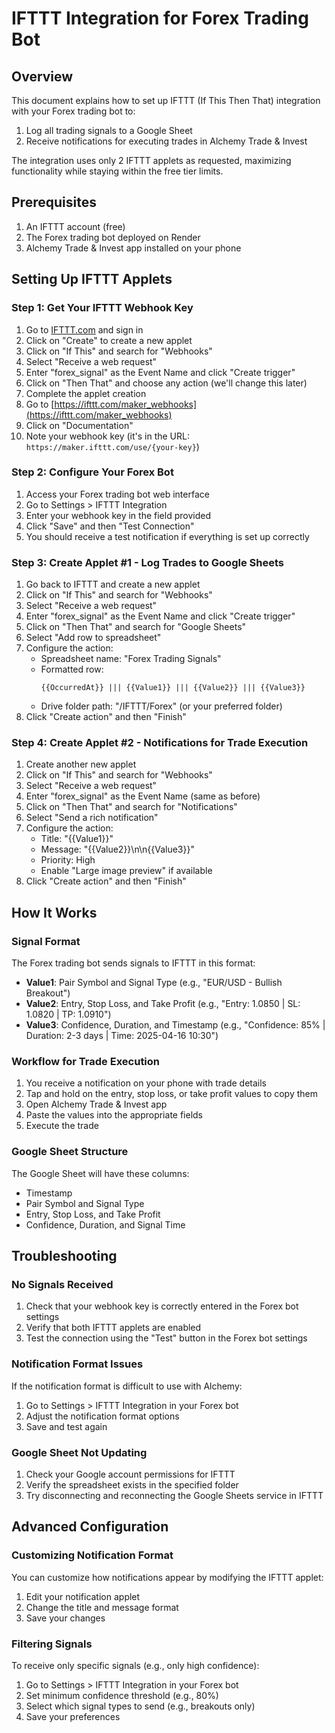# IFTTT Integration for Forex Trading Bot

## Overview

This document explains how to set up IFTTT (If This Then That) integration with your Forex trading bot to:
1. Log all trading signals to a Google Sheet
2. Receive notifications for executing trades in Alchemy Trade & Invest

The integration uses only 2 IFTTT applets as requested, maximizing functionality while staying within the free tier limits.

## Prerequisites

1. An IFTTT account (free)
2. The Forex trading bot deployed on Render
3. Alchemy Trade & Invest app installed on your phone

## Setting Up IFTTT Applets

### Step 1: Get Your IFTTT Webhook Key

1. Go to [IFTTT.com](https://ifttt.com/) and sign in
2. Click on "Create" to create a new applet
3. Click on "If This" and search for "Webhooks"
4. Select "Receive a web request"
5. Enter "forex_signal" as the Event Name and click "Create trigger"
6. Click on "Then That" and choose any action (we'll change this later)
7. Complete the applet creation
8. Go to [https://ifttt.com/maker_webhooks](https://ifttt.com/maker_webhooks)
9. Click on "Documentation"
10. Note your webhook key (it's in the URL: `https://maker.ifttt.com/use/{your-key}`)

### Step 2: Configure Your Forex Bot

1. Access your Forex trading bot web interface
2. Go to Settings > IFTTT Integration
3. Enter your webhook key in the field provided
4. Click "Save" and then "Test Connection"
5. You should receive a test notification if everything is set up correctly

### Step 3: Create Applet #1 - Log Trades to Google Sheets

1. Go back to IFTTT and create a new applet
2. Click on "If This" and search for "Webhooks"
3. Select "Receive a web request"
4. Enter "forex_signal" as the Event Name and click "Create trigger"
5. Click on "Then That" and search for "Google Sheets"
6. Select "Add row to spreadsheet"
7. Configure the action:
   - Spreadsheet name: "Forex Trading Signals"
   - Formatted row: 
     ```
     {{OccurredAt}} ||| {{Value1}} ||| {{Value2}} ||| {{Value3}}
     ```
   - Drive folder path: "/IFTTT/Forex" (or your preferred folder)
8. Click "Create action" and then "Finish"

### Step 4: Create Applet #2 - Notifications for Trade Execution

1. Create another new applet
2. Click on "If This" and search for "Webhooks"
3. Select "Receive a web request"
4. Enter "forex_signal" as the Event Name (same as before)
5. Click on "Then That" and search for "Notifications"
6. Select "Send a rich notification"
7. Configure the action:
   - Title: "{{Value1}}"
   - Message: "{{Value2}}\n\n{{Value3}}"
   - Priority: High
   - Enable "Large image preview" if available
8. Click "Create action" and then "Finish"

## How It Works

### Signal Format

The Forex trading bot sends signals to IFTTT in this format:

- **Value1**: Pair Symbol and Signal Type (e.g., "EUR/USD - Bullish Breakout")
- **Value2**: Entry, Stop Loss, and Take Profit (e.g., "Entry: 1.0850 | SL: 1.0820 | TP: 1.0910")
- **Value3**: Confidence, Duration, and Timestamp (e.g., "Confidence: 85% | Duration: 2-3 days | Time: 2025-04-16 10:30")

### Workflow for Trade Execution

1. You receive a notification on your phone with trade details
2. Tap and hold on the entry, stop loss, or take profit values to copy them
3. Open Alchemy Trade & Invest app
4. Paste the values into the appropriate fields
5. Execute the trade

### Google Sheet Structure

The Google Sheet will have these columns:
- Timestamp
- Pair Symbol and Signal Type
- Entry, Stop Loss, and Take Profit
- Confidence, Duration, and Signal Time

## Troubleshooting

### No Signals Received

1. Check that your webhook key is correctly entered in the Forex bot settings
2. Verify that both IFTTT applets are enabled
3. Test the connection using the "Test" button in the Forex bot settings

### Notification Format Issues

If the notification format is difficult to use with Alchemy:
1. Go to Settings > IFTTT Integration in your Forex bot
2. Adjust the notification format options
3. Save and test again

### Google Sheet Not Updating

1. Check your Google account permissions for IFTTT
2. Verify the spreadsheet exists in the specified folder
3. Try disconnecting and reconnecting the Google Sheets service in IFTTT

## Advanced Configuration

### Customizing Notification Format

You can customize how notifications appear by modifying the IFTTT applet:
1. Edit your notification applet
2. Change the title and message format
3. Save your changes

### Filtering Signals

To receive only specific signals (e.g., only high confidence):
1. Go to Settings > IFTTT Integration in your Forex bot
2. Set minimum confidence threshold (e.g., 80%)
3. Select which signal types to send (e.g., breakouts only)
4. Save your preferences
